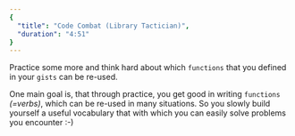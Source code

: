 ```yaml
---
{
  "title": "Code Combat (Library Tactician)",
  "duration": "4:51"
}
---
```


Practice some more and think hard about which `functions` that you defined in your `gists` can be re-used.

One main goal is, that through practice, you get good in writing `functions` *(=verbs)*, which can be re-used in many situations. So you slowly build yourself a useful vocabulary that with which you can easily solve problems you encounter :-)
